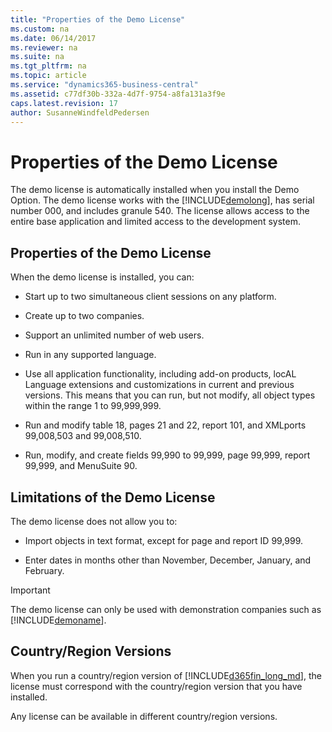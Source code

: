 ```yaml
---
title: "Properties of the Demo License"
ms.custom: na
ms.date: 06/14/2017
ms.reviewer: na
ms.suite: na
ms.tgt_pltfrm: na
ms.topic: article
ms.service: "dynamics365-business-central"
ms.assetid: c77df30b-332a-4d7f-9754-a8fa131a3f9e
caps.latest.revision: 17
author: SusanneWindfeldPedersen
---
```


 

# Properties of the Demo License
The demo license is automatically installed when you install the Demo Option. The demo license works with the [!INCLUDE[demolong](../includes/demolong_md.md)], has serial number 000, and includes granule 540. The license allows access to the entire base application and limited access to the development system.  
  
## Properties of the Demo License  
 When the demo license is installed, you can:   
  
-   Start up to two simultaneous client sessions on any platform.  
  
-   Create up to two companies.  
  
-   Support an unlimited number of web users.  
  
-   Run in any supported language.  
  
-   Use all application functionality, including add-on products, locAL Language extensions and customizations in current and previous versions. This means that you can run, but not modify, all object types within the range 1 to 99,999,999.  
  
-   Run and modify table 18, pages 21 and 22, report 101, and XMLports 99,008,503 and 99,008,510.  
  
-   Run, modify, and create fields 99,990 to 99,999, page 99,999, report 99,999, and MenuSuite 90.  
  
## Limitations of the Demo License  
 The demo license does not allow you to:  
  
-   Import objects in text format, except for page and report ID 99,999.  
  
-   Enter dates in months other than November, December, January, and February.  
  
> [!IMPORTANT]  
>  The demo license can only be used with demonstration companies such as [!INCLUDE[demoname](../includes/demoname_md.md)].  
  
## Country/Region Versions  
 When you run a country/region version of [!INCLUDE[d365fin_long_md](../includes/d365fin_long_md.md)], the license must correspond with the country/region version that you have installed.  
  
 Any license can be available in different country/region versions.  
<!--  
## See Also  
 [Demo Option](Demo-Option.md)   
 [Walkthrough: Installing the Demo Version](Walkthrough--Installing-the-Demo-Version.md) -->